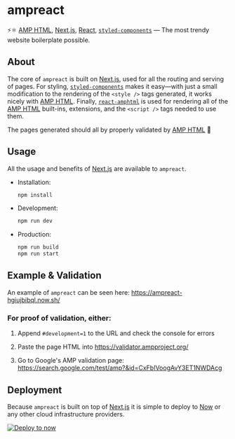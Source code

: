 # ampreact
⚡⚛ [AMP HTML][amp], [Next.js][next], [React][react], [`styled-components`][styled]
— The most trendy website boilerplate possible.

## About

The core of `ampreact` is built on [Next.js][next], used for all the routing and
serving of pages. For styling, [`styled-components`][styled] makes it easy—with
just a small modification to the rendering of the `<style />` tags generated,
it works nicely with [AMP HTML][amp]. Finally, [`react-amphtml`][react-amphtml]
is used for rendering all of the [AMP HTML][amp] built-ins, extensions, and
the `<script />` tags needed to use them.

The pages generated should all by properly validated by [AMP HTML][amp] 💯

## Usage

All the usage and benefits of [Next.js][next] are available to `ampreact`.

*   Installation:

    ```bash
    npm install
    ```

*   Development:

    ```bash
    npm run dev
    ```

*   Production:

    ```bash
    npm run build
    npm run start
    ```

## Example & Validation

An example of `ampreact` can be seen here: <https://ampreact-hgiujbibql.now.sh/>

### For proof of validation, either:

1.  Append `#development=1` to the URL and check the console for errors

2.  Paste the page HTML into <https://validator.ampproject.org/>

3.  Go to Google's AMP validation page:
    <https://search.google.com/test/amp?&id=CxFbIVoogAvY3ET1NWDAcg>

## Deployment

Because `ampreact` is built on top of [Next.js][next] it is simple to deploy to
[Now][now] or any other cloud infrastructure providers.

[![Deploy to now][now deploy badge]][now deploy ampreact]

[amp]: https://github.com/ampproject/amphtml/
[next]: https://github.com/zeit/next.js/
[react]: https://github.com/facebook/react/
[styled]: https://github.com/styled-components/styled-components/
[react-amphtml]: https://github.com/dfrankland/react-amphtml/
[now]: https://zeit.co/now/
[now deploy badge]: https://deploy.now.sh/static/button.svg
[now deploy ampreact]: https://deploy.now.sh/?repo=https://github.com/dfrankland/ampreact
